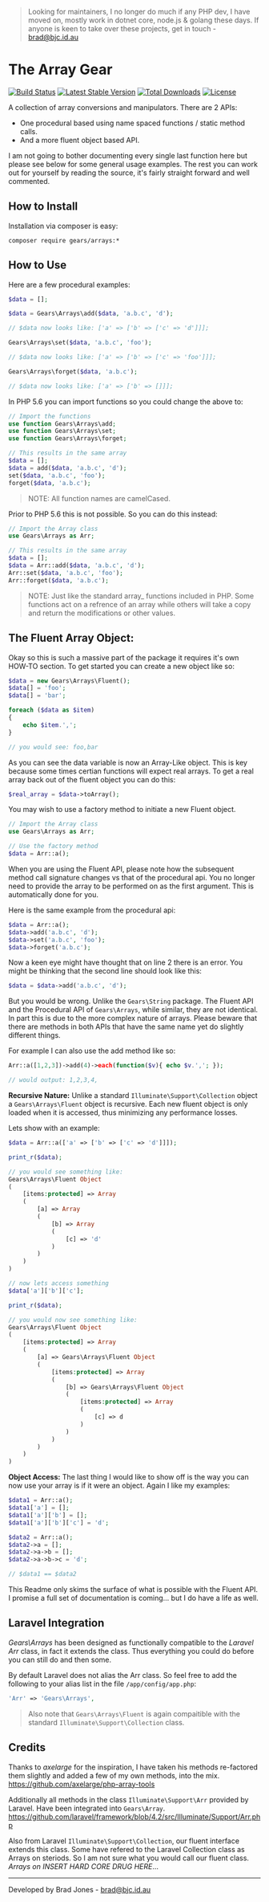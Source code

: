 > Looking for maintainers, I no longer do much if any PHP dev, I have moved on, mostly work in dotnet core, node.js & golang these days. If anyone is keen to take over these projects, get in touch - brad@bjc.id.au

The Array Gear
================================================================================
[![Build Status](https://travis-ci.org/phpgearbox/arrays.svg?branch=master)](https://travis-ci.org/phpgearbox/arrays)
[![Latest Stable Version](https://poser.pugx.org/gears/arrays/v/stable.svg)](https://packagist.org/packages/gears/arrays)
[![Total Downloads](https://poser.pugx.org/gears/arrays/downloads.svg)](https://packagist.org/packages/gears/arrays)
[![License](https://poser.pugx.org/gears/arrays/license.svg)](https://packagist.org/packages/gears/arrays)

A collection of array conversions and manipulators.
There are 2 APIs:

  - One procedural based using name spaced functions / static method calls.
  - And a more fluent object based API.

I am not going to bother documenting every single last function here but please
see below for some general usage examples. The rest you can work out for
yourself by reading the source, it's fairly straight forward and well commented.

How to Install
--------------------------------------------------------------------------------
Installation via composer is easy:

	composer require gears/arrays:*

How to Use
--------------------------------------------------------------------------------
Here are a few procedural examples:

```php
$data = [];

$data = Gears\Arrays\add($data, 'a.b.c', 'd');

// $data now looks like: ['a' => ['b' => ['c' => 'd']]];

Gears\Arrays\set($data, 'a.b.c', 'foo');

// $data now looks like: ['a' => ['b' => ['c' => 'foo']]];

Gears\Arrays\forget($data, 'a.b.c');

// $data now looks like: ['a' => ['b' => []]];
```

In PHP 5.6 you can import functions so you could change the above to:

```php
// Import the functions
use function Gears\Arrays\add;
use function Gears\Arrays\set;
use function Gears\Arrays\forget;

// This results in the same array
$data = [];
$data = add($data, 'a.b.c', 'd');
set($data, 'a.b.c', 'foo');
forget($data, 'a.b.c');
```

> NOTE: All function names are camelCased.

Prior to PHP 5.6 this is not possible. So you can do this instead:

```php
// Import the Array class
use Gears\Arrays as Arr;

// This results in the same array
$data = [];
$data = Arr::add($data, 'a.b.c', 'd');
Arr::set($data, 'a.b.c', 'foo');
Arr::forget($data, 'a.b.c');
```

> NOTE: Just like the standard array_ functions included in PHP.
> Some functions act on a refrence of an array while others will take a copy
> and return the modifications or other values.

The Fluent Array Object:
--------------------------------------------------------------------------------
Okay so this is such a massive part of the package it requires it's own HOW-TO
section. To get started you can create a new object like so:

```php
$data = new Gears\Arrays\Fluent();
$data[] = 'foo';
$data[] = 'bar';

foreach ($data as $item)
{
	echo $item.',';
}

// you would see: foo,bar
```

As you can see the data variable is now an Array-Like object. This is key
because some times certian functions will expect real arrays.
To get a real array back out of the fluent object you can do this:

```php
$real_array = $data->toArray();
```

You may wish to use a factory method to initiate a new Fluent object.

```php
// Import the Array class
use Gears\Arrays as Arr;

// Use the factory method
$data = Arr::a();
```

When you are using the Fluent API, please note how the subsequent method
call signature changes vs that of the procedural api. You no longer need
to provide the array to be performed on as the first argument. This is
automatically done for you.

Here is the same example from the procedural api:

```php
$data = Arr::a();
$data->add('a.b.c', 'd');
$data->set('a.b.c', 'foo');
$data->forget('a.b.c');
```

Now a keen eye might have thought that on line 2 there is an error.
You might be thinking that the second line should look like this:

```php
$data = $data->add('a.b.c', 'd');
```

But you would be wrong. Unlike the ```Gears\String``` package. The Fluent API
and the Procedural API of ```Gears\Arrays```, while similar, they are not
identical. In part this is due to the more complex nature of arrays. Please
beware that there are methods in both APIs that have the same name yet do
slightly different things.

For example I can also use the add method like so:

```php
Arr::a([1,2,3])->add(4)->each(function($v){ echo $v.','; });

// would output: 1,2,3,4,
```

**Recursive Nature:** Unlike a standard ```Illuminate\Support\Collection```
object a ```Gears\Arrays\Fluent``` object is recursive. Each new fluent
object is only loaded when it is accessed, thus minimizing any performance
losses.

Lets show with an example:

```php
$data = Arr::a(['a' => ['b' => ['c' => 'd']]]);

print_r($data);

// you would see something like:
Gears\Arrays\Fluent Object
(
	[items:protected] => Array
	(
		[a] => Array
		(
			[b] => Array
			(
				[c] => 'd'
			)
		)
	)
)

// now lets access something
$data['a']['b']['c'];

print_r($data);

// you would now see something like:
Gears\Arrays\Fluent Object
(
	[items:protected] => Array
	(
		[a] => Gears\Arrays\Fluent Object
		(
			[items:protected] => Array
			(
				[b] => Gears\Arrays\Fluent Object
				(
					[items:protected] => Array
					(
						[c] => d
					)
				)
			)
		)
	)
)
```

**Object Access:** The last thing I would like to show off is the way you can
now use your array is if it were an object. Again I like my examples:

```php
$data1 = Arr::a();
$data1['a'] = [];
$data1['a']['b'] = [];
$data1['a']['b']['c'] = 'd';

$data2 = Arr::a();
$data2->a = [];
$data2->a->b = [];
$data2->a->b->c = 'd';

// $data1 == $data2
```

This Readme only skims the surface of what is possible with the Fluent API.
I promise a full set of documentation is coming... but I do have a life as well.

Laravel Integration
--------------------------------------------------------------------------------
*Gears\Arrays* has been designed as functionally compatible to the *Laravel Arr*
class, in fact it extends the class. Thus everything you could do before you can
still do and then some.

By default Laravel does not alias the Arr class.  So feel free to add the
following to your alias list in the file ```/app/config/app.php```:

```php
'Arr' => 'Gears\Arrays',
```

> Also note that ```Gears\Arrays\Fluent``` is again compaitible
> with the standard ```Illuminate\Support\Collection``` class.

Credits
--------------------------------------------------------------------------------
Thanks to *axelarge* for the inspiration, I have taken his methods re-factored
them slightly and added a few of my own methods, into the mix.
https://github.com/axelarge/php-array-tools

Additionally all methods in the class ```Illuminate\Support\Arr```
provided by Laravel. Have been integrated into ```Gears\Array```.
https://github.com/laravel/framework/blob/4.2/src/Illuminate/Support/Arr.php

Also from Laravel ```Illuminate\Support\Collection```, our fluent interface
extends this class. Some have refered to the Laravel Collection class as
Arrays on steriods. So I am not sure what you would call our fluent class.
*Arrays on INSERT HARD CORE DRUG HERE*...

--------------------------------------------------------------------------------
Developed by Brad Jones - brad@bjc.id.au
